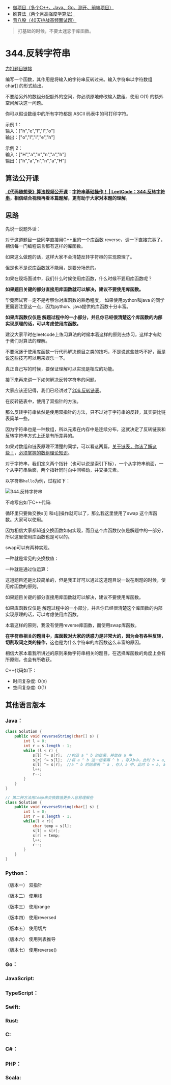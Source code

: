 * [做项目（多个C++、Java、Go、测开、前端项目）](https://www.programmercarl.com/other/kstar.html)
* [刷算法（两个月高强度学算法）](https://www.programmercarl.com/xunlian/xunlianying.html)
* [背八股（40天挑战高频面试题）](https://www.programmercarl.com/xunlian/bagu.html)

> 打基础的时候，不要太迷恋于库函数。

# 344.反转字符串

[力扣题目链接](https://leetcode.cn/problems/reverse-string/)

编写一个函数，其作用是将输入的字符串反转过来。输入字符串以字符数组 char[] 的形式给出。

不要给另外的数组分配额外的空间，你必须原地修改输入数组、使用 O(1)  的额外空间解决这一问题。

你可以假设数组中的所有字符都是 ASCII 码表中的可打印字符。

示例 1：     
输入：["h","e","l","l","o"]    
输出：["o","l","l","e","h"]      

示例 2：     
输入：["H","a","n","n","a","h"]     
输出：["h","a","n","n","a","H"]       

## 算法公开课

**[《代码随想录》算法视频公开课](https://programmercarl.com/other/gongkaike.html)：[字符串基础操作！ | LeetCode：344.反转字符串](https://www.bilibili.com/video/BV1fV4y17748)，相信结合视频再看本篇题解，更有助于大家对本题的理解**。

## 思路

先说一说题外话：

对于这道题目一些同学直接用C++里的一个库函数 reverse，调一下直接完事了， 相信每一门编程语言都有这样的库函数。

如果这么做题的话，这样大家不会清楚反转字符串的实现原理了。

但是也不是说库函数就不能用，是要分场景的。

如果在现场面试中，我们什么时候使用库函数，什么时候不要用库函数呢？

**如果题目关键的部分直接用库函数就可以解决，建议不要使用库函数。**

毕竟面试官一定不是考察你对库函数的熟悉程度， 如果使用python和java 的同学更需要注意这一点，因为python、java提供的库函数十分丰富。

**如果库函数仅仅是 解题过程中的一小部分，并且你已经很清楚这个库函数的内部实现原理的话，可以考虑使用库函数。**

建议大家平时在leetcode上练习算法的时候本着这样的原则去练习，这样才有助于我们对算法的理解。

不要沉迷于使用库函数一行代码解决题目之类的技巧，不是说这些技巧不好，而是说这些技巧可以用来娱乐一下。

真正自己写的时候，要保证理解可以实现是相应的功能。

接下来再来讲一下如何解决反转字符串的问题。

大家应该还记得，我们已经讲过了[206.反转链表](https://programmercarl.com/0206.翻转链表.html)。

在反转链表中，使用了双指针的方法。

那么反转字符串依然是使用双指针的方法，只不过对于字符串的反转，其实要比链表简单一些。

因为字符串也是一种数组，所以元素在内存中是连续分布，这就决定了反转链表和反转字符串方式上还是有所差异的。

如果对数组和链表原理不清楚的同学，可以看这两篇，[关于链表，你该了解这些！](https://programmercarl.com/链表理论基础.html)，[必须掌握的数组理论知识](https://programmercarl.com/数组理论基础.html)。

对于字符串，我们定义两个指针（也可以说是索引下标），一个从字符串前面，一个从字符串后面，两个指针同时向中间移动，并交换元素。

以字符串`hello`为例，过程如下：

![344.反转字符串](https://file1.kamacoder.com/i/algo/344.%E5%8F%8D%E8%BD%AC%E5%AD%97%E7%AC%A6%E4%B8%B2.gif)

不难写出如下C++代码:

循环里只要做交换s[i] 和s[j]操作就可以了，那么我这里使用了swap 这个库函数。大家可以使用。

因为相信大家都知道交换函数如何实现，而且这个库函数仅仅是解题中的一部分， 所以这里使用库函数也是可以的。

swap可以有两种实现。

一种就是常见的交换数值：

一种就是通过位运算：

这道题目还是比较简单的，但是我正好可以通过这道题目说一说在刷题的时候，使用库函数的原则。

如果题目关键的部分直接用库函数就可以解决，建议不要使用库函数。

如果库函数仅仅是 解题过程中的一小部分，并且你已经很清楚这个库函数的内部实现原理的话，可以考虑使用库函数。

本着这样的原则，我没有使用reverse库函数，而使用swap库函数。

**在字符串相关的题目中，库函数对大家的诱惑力是非常大的，因为会有各种反转，切割取词之类的操作**，这也是为什么字符串的库函数这么丰富的原因。

相信大家本着我所讲述的原则来做字符串相关的题目，在选择库函数的角度上会有所原则，也会有所收获。

C++代码如下：

* 时间复杂度: O(n)
* 空间复杂度: O(1)

## 其他语言版本

### Java：

```Java
class Solution {
    public void reverseString(char[] s) {
        int l = 0;
        int r = s.length - 1;
        while (l < r) {
            s[l] ^= s[r];  //构造 a ^ b 的结果，并放在 a 中
            s[r] ^= s[l];  //将 a ^ b 这一结果再 ^ b ，存入b中，此时 b = a, a = a ^ b
            s[l] ^= s[r];  //a ^ b 的结果再 ^ a ，存入 a 中，此时 b = a, a = b 完成交换
            l++;
            r--;
        }
    }
}

// 第二种方法用temp来交换数值更多人容易理解些
class Solution {
    public void reverseString(char[] s) {
        int l = 0;
        int r = s.length - 1;
        while(l < r){
            char temp = s[l];
            s[l] = s[r];
            s[r] = temp;
            l++;
            r--;
        }
    }
}

```

### Python：
（版本一） 双指针

（版本二） 使用栈

（版本三） 使用range

（版本四） 使用reversed

（版本五） 使用切片

（版本六） 使用列表推导

（版本七） 使用reverse()

### Go：

### JavaScript:

### TypeScript：

### Swift:

### Rust:

### C:

### C#：

### PHP：

### Scala:

